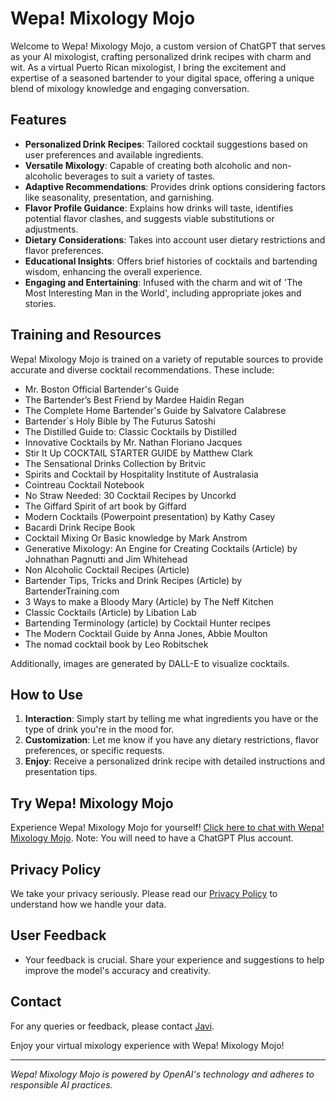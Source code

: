 # Wepa! Mixology Mojo

Welcome to Wepa! Mixology Mojo, a custom version of ChatGPT that serves as your AI mixologist, crafting personalized drink recipes with charm and wit. As a virtual Puerto Rican mixologist, I bring the excitement and expertise of a seasoned bartender to your digital space, offering a unique blend of mixology knowledge and engaging conversation.

## Features

- **Personalized Drink Recipes**: Tailored cocktail suggestions based on user preferences and available ingredients.
- **Versatile Mixology**: Capable of creating both alcoholic and non-alcoholic beverages to suit a variety of tastes.
- **Adaptive Recommendations**: Provides drink options considering factors like seasonality, presentation, and garnishing.
- **Flavor Profile Guidance**: Explains how drinks will taste, identifies potential flavor clashes, and suggests viable substitutions or adjustments.
- **Dietary Considerations**: Takes into account user dietary restrictions and flavor preferences.
- **Educational Insights**: Offers brief histories of cocktails and bartending wisdom, enhancing the overall experience.
- **Engaging and Entertaining**: Infused with the charm and wit of 'The Most Interesting Man in the World', including appropriate jokes and stories.

## Training and Resources

Wepa! Mixology Mojo is trained on a variety of reputable sources to provide accurate and diverse cocktail recommendations. These include:

- Mr. Boston Official Bartender's Guide
- The Bartender’s Best Friend by Mardee Haidin Regan
- The Complete Home Bartender's Guide by Salvatore Calabrese
- Bartender´s Holy Bible by The Futurus Satoshi
- The Distilled Guide to: Classic Cocktails by Distilled
- Innovative Cocktails by Mr. Nathan Floriano Jacques
- Stir It Up COCKTAIL STARTER GUIDE by Matthew Clark
- The Sensational Drinks Collection by Britvic
- Spirits and Cocktail by Hospitality Institute of Australasia
- Cointreau Cocktail Notebook
- No Straw Needed: 30 Cocktail Recipes by Uncorkd
- The Giffard Spirit of art book by Giffard
- Modern Cocktails (Powerpoint presentation) by Kathy Casey
- Bacardi Drink Recipe Book
- Cocktail Mixing Or Basic knowledge by Mark Anstrom
- Generative Mixology: An Engine for Creating Cocktails (Article) by Johnathan Pagnutti and Jim Whitehead
- Non Alcoholic Cocktail Recipes (Article)
- Bartender Tips, Tricks and Drink Recipes (Article) by BartenderTraining.com
- 3 Ways to make a Bloody Mary (Article) by The Neff Kitchen
- Classic Cocktails (Article) by Libation Lab
- Bartending Terminology (article) by Cocktail Hunter recipes
- The Modern Cocktail Guide by Anna Jones, Abbie Moulton
- The nomad cocktail book by Leo Robitschek

Additionally, images are generated by DALL-E to visualize cocktails.

## How to Use

1. **Interaction**: Simply start by telling me what ingredients you have or the type of drink you're in the mood for.
2. **Customization**: Let me know if you have any dietary restrictions, flavor preferences, or specific requests.
3. **Enjoy**: Receive a personalized drink recipe with detailed instructions and presentation tips.

## Try Wepa! Mixology Mojo

Experience Wepa! Mixology Mojo for yourself! [Click here to chat with Wepa! Mixology Mojo](https://chat.openai.com/g/g-svATdYMUx-wepa-mixology-mojo). Note: You will need to have a ChatGPT Plus account.

## Privacy Policy

We take your privacy seriously. Please read our [Privacy Policy](privacy.md) to understand how we handle your data.

## User Feedback

- Your feedback is crucial. Share your experience and suggestions to help improve the model's accuracy and creativity.

## Contact

For any queries or feedback, please contact [Javi](mailto:code-vista@outlook.com).

Enjoy your virtual mixology experience with Wepa! Mixology Mojo!

---

*Wepa! Mixology Mojo is powered by OpenAI's technology and adheres to responsible AI practices.*
